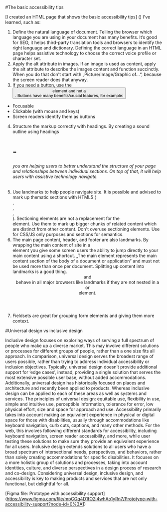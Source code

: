 

#The basic accessibility tips

[I created an HTML page that shows the basic accessibility tips] () I've learned, such as:

1. Define the natural language of document. Telling the browser which language you are using in your document has many benefits. It’s good for SEO, it helps third-party translation tools and browsers to identify the right language and dictionary. Defining the correct language in an HTML page helps assistive technology to choose the correct voice profile or character set.
2. Apply the alt attribute in images. If an image is used as content, apply the alt attribute to describe the images content and function succinctly. When you do that don't start with „Picture/Image/Graphic of…“, because the screen reader does that anyway.
3. If you need a button, use the <button> element and not a <div>.
Buttons have many benefits/crucial features, for example:
-	Focusable
-	Clickable (with mouse and keys)
-	Screen readers identify them as buttons
4. Structure the markup correctly with headings. By creating a sound outline using headings <h1> - <h6> you are helping users to better understand the structure of your page and relationships between individual sections. On top of that, it will help users with assistive technology navigate.
5. Use landmarks to help people navigate site. It is possible and advised to mark up thematic sections with HTML5 (<article>, <aside>, <nav>, <section>). Sectioning elements are not a replacement for the <div> element. Use them to mark up bigger chunks of related content which are distinct from other content. Don't overuse sectioning elements. Use <div> for CSS/JS only purposes and sections for semantics.
6. The main page content, header, and footer are also landmarks.
By wrapping the main content of site in a <main> element you give some screen users the ability to jump directly to your main content using a shortcut. „The main element represents the main content section of the body of a document or application“ and must not be used more than once per document.
Splitting up content into landmarks is a good thing. <header> and <footer> behave in all major browsers like landmarks if they are not nested in a <section> or <article> element.
7. Fieldsets are great for grouping form elements and giving them more context.




#Universal design vs inclusive design

Inclusive design focuses on exploring ways of serving a full spectrum of people who make up a diverse market. This may involve different solutions or processes for different groups of people, rather than a one size fits all approach.
In comparison, universal design serves the broadest range of users possible, rather than trying to address individual accessibility or inclusion objectives. Typically, universal design doesn’t provide additional support for ‘edge cases’, instead, providing a single solution that serves the most extensive possible user base, without added accommodations.
Additionally, universal design has historically focused on places and architecture and recently been applied to products. Whereas inclusive design can be applied to each of these areas as well as systems and services.
The principles of universal design: equitable use, flexibility in use, simple and intuitive use, perceptible information, tolerance for error, low physical effort, size and space for approach and use.
Accessibility primarily takes into account making an equivalent experience in physical or digital space for those with disabilities, usually through accommodations like keyboard navigation, curb cuts, captions, and many other methods. For the web, this involves following different standards for accessibility, including keyboard navigation, screen reader accessibility, and more, while user testing these solutions to make sure they provide an equivalent experience for all users.
Inclusive design extends solutions to all users who have a broad spectrum of intersectional needs, perspectives, and behaviors, rather than solely creating accommodations for specific disabilities. It focuses on a more holistic group of solutions and processes, taking into account identities, culture, and diverse perspectives in a design process of research and co-design.
Considering universal design, inclusive design, and accessibility is key to making products and services that are not only functional, but delightful for all.


[Figma file: Prototype with accessibility support] (https://www.figma.com/file/mpCGq4D1fO2l4whAo1yRn7/Prototype-with-accessibility-support?node-id=0%3A1)
